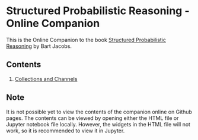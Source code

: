 # Structured Probabilistic Reasoning - Online Companion
This is the Online Companion to the book [Structured Probabilistic Reasoning](http://www.cs.ru.nl/B.Jacobs/PAPERS/ProbabilisticReasoning.pdf) by Bart Jacobs.

## Contents
1. [Collections and Channels]()

## Note
It is not possible yet to view the contents of the companion online on Github pages. The contents can be viewed by opening either the HTML file or Jupyter notebook file locally. However, the widgets in the HTML file will not work, so it is recommended to view it in Jupyter.